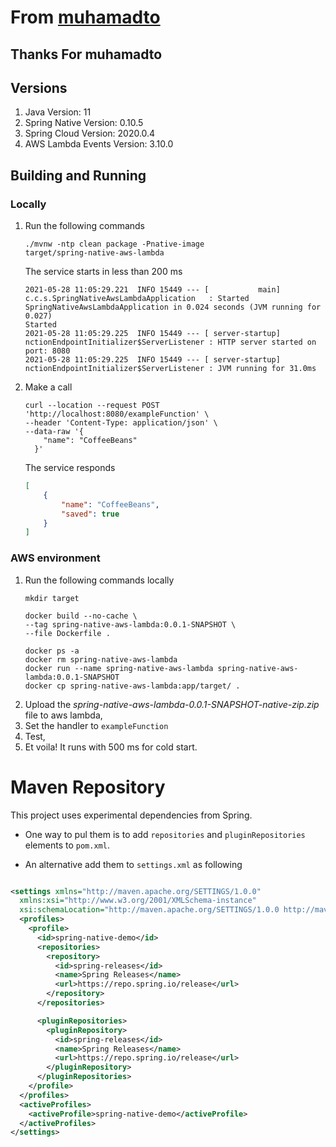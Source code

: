# From [muhamadto](https://github.com/muhamadto/spring-native-aws-lambda)

## Thanks For muhamadto



## Versions
1. Java Version: 11
2. Spring Native Version: 0.10.5
3. Spring Cloud Version: 2020.0.4
4. AWS Lambda Events Version: 3.10.0

## Building and Running

### Locally

1. Run the following commands
    ```shell
    ./mvnw -ntp clean package -Pnative-image
    target/spring-native-aws-lambda
    ```
   The service starts in less than 200 ms
   ```shell
   2021-05-28 11:05:29.221  INFO 15449 --- [           main] c.c.s.SpringNativeAwsLambdaApplication   : Started SpringNativeAwsLambdaApplication in 0.024 seconds (JVM running for 0.027)
   Started
   2021-05-28 11:05:29.225  INFO 15449 --- [ server-startup] nctionEndpointInitializer$ServerListener : HTTP server started on port: 8080
   2021-05-28 11:05:29.225  INFO 15449 --- [ server-startup] nctionEndpointInitializer$ServerListener : JVM running for 31.0ms
   ```
2. Make a call
    ```shell
    curl --location --request POST 'http://localhost:8080/exampleFunction' \
   --header 'Content-Type: application/json' \
   --data-raw '{
        "name": "CoffeeBeans"
      }'
   ```
   The service responds
   ```json
   [
       {
           "name": "CoffeeBeans",
           "saved": true
       }
   ]
   ```

### AWS environment

1. Run the following commands locally
    ```shell
    mkdir target
    
    docker build --no-cache \
   --tag spring-native-aws-lambda:0.0.1-SNAPSHOT \
   --file Dockerfile .

    docker ps -a  
    docker rm spring-native-aws-lambda                                                                                                                                
    docker run --name spring-native-aws-lambda spring-native-aws-lambda:0.0.1-SNAPSHOT                                                            
    docker cp spring-native-aws-lambda:app/target/ .
   ```
2. Upload the *spring-native-aws-lambda-0.0.1-SNAPSHOT-native-zip.zip* file to aws lambda,
3. Set the handler to `exampleFunction`
4. Test,
5. Et voila! It runs with 500 ms for cold start.

# Maven Repository

This project uses experimental dependencies from Spring. 

* One way to pul them is to add `repositories` and `pluginRepositories` elements to `pom.xml`. 

* An alternative add them to `settings.xml` as following

```xml

<settings xmlns="http://maven.apache.org/SETTINGS/1.0.0"
  xmlns:xsi="http://www.w3.org/2001/XMLSchema-instance"
  xsi:schemaLocation="http://maven.apache.org/SETTINGS/1.0.0 http://maven.apache.org/xsd/settings-1.0.0.xsd">
  <profiles>
    <profile>
      <id>spring-native-demo</id>
      <repositories>
        <repository>
          <id>spring-releases</id>
          <name>Spring Releases</name>
          <url>https://repo.spring.io/release</url>
        </repository>
      </repositories>

      <pluginRepositories>
        <pluginRepository>
          <id>spring-releases</id>
          <name>Spring Releases</name>
          <url>https://repo.spring.io/release</url>
        </pluginRepository>
      </pluginRepositories>
    </profile>
  </profiles>
  <activeProfiles>
    <activeProfile>spring-native-demo</activeProfile>
  </activeProfiles>
</settings>
```
